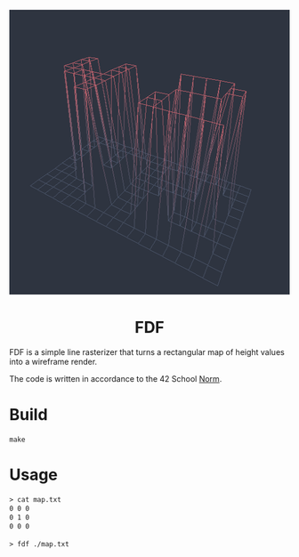 <p align="center">
  <img width="512" height="512" src="https://raw.githubusercontent.com/heikkiseppanen/42-fdf/master/fdf.png">
</p>
<h1 align="center">
    FDF
</h1>
FDF is a simple line rasterizer that turns a rectangular map of height values into a wireframe render.

The code is written in accordance to the 42 School [Norm](https://github.com/42School/norminette/blob/master/pdf/en.norm.pdf).

# Build
```
make
```

# Usage

```
> cat map.txt
0 0 0
0 1 0
0 0 0

> fdf ./map.txt
```
